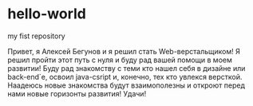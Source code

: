# hello-world
my fist repository


Привет, я Алексей Бегунов и я решил стать Web-верстальщиком!
Я решил пройти этот путь с нуля и буду рад вашей помощи в моем развитии!
Буду рад знакомству с теми кто нашел себя в дизайне или back-end`е, освоил java-csript и, конечно, тех кто увлекся версткой.
Наадеюсь новые знакомства будут взаимополезны и откроют перед нами новые горизонты развития!
Удачи!
